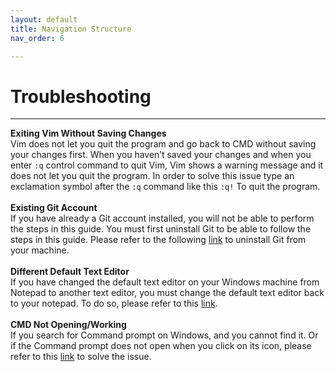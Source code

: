 ```yaml
---
layout: default
title: Navigation Structure
nav_order: 6

---
```


# Troubleshooting

---

**Exiting Vim Without Saving Changes**
<br/>
Vim does not let you quit the program and go back to CMD without saving your changes first. When you haven’t saved your changes and when you enter `:q` control command to quit Vim, Vim shows a warning message and it does not let you quit the program. In order to solve this issue type an exclamation symbol after the `:q` command like this `:q!` To quit the program. 
<br/>
<br/>
**Existing Git Account**
<br/>
If you have already a Git account installed, you will not be able to perform the steps in this guide. You must first uninstall Git to be able to follow the steps in this guide. Please refer to the following [link](https://www.revouninstaller.com/preview-log/?pid=9665&pname=Git) to uninstall Git from your machine.
<br/>
<br/>
**Different Default Text Editor**
<br/>
If you have changed the default text editor on your Windows machine from Notepad to another text editor, you must change the default text editor back to your notepad. To do so, please refer to this [link](https://support.microsoft.com/en-us/windows/change-default-programs-in-windows-e5d82cad-17d1-c53b-3505-f10a32e1894d).
<br/>
<br/>
**CMD Not Opening/Working**
<br/>
If you search for Command prompt on Windows, and you cannot find it. Or if the Command prompt does not open when you click on its icon, please refer to this [link](https://www.minitool.com/data-recovery/fix-command-prompt-not-working.html) to solve the issue.

